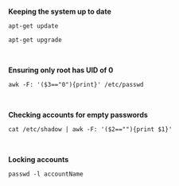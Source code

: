 **Keeping the system up to date**
```
apt-get update
```
```
apt-get upgrade
```
<br>

**Ensuring only root has UID of 0**
```
awk -F: '($3=="0"){print}' /etc/passwd
```
<br>


**Checking accounts for empty passwords**
```
cat /etc/shadow | awk -F: '($2==""){print $1}'
```
<br>

**Locking accounts**
```
passwd -l accountName
```

